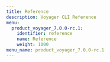 ```yaml
---
title: Reference
description: Voyager CLI Reference
menu:
  product_voyager_7.0.0-rc.1:
    identifier: reference
    name: Reference
    weight: 1000
menu_name: product_voyager_7.0.0-rc.1
---
```


